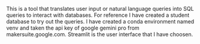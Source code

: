 This is a tool that translates user input or natural language queries into SQL queries to interact with databases. 
For reference I have created a student database to try out the queries.
I have created a conda environment named venv and taken the api key of google gemini pro from makersuite.google.com.
Streamlit is the user interface that I have choosen.
